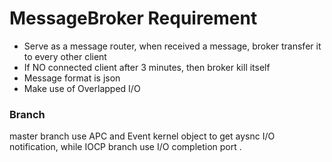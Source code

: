 # MessageBroker Requirement

- Serve as a message router, when received a message, broker transfer it to every other client
- If NO connected client after 3 minutes, then broker kill itself
- Message format is json
- Make use of Overlapped I/O

### Branch 

master branch use APC and Event kernel object to get aysnc I/O notification, while IOCP branch use I/O completion port .

